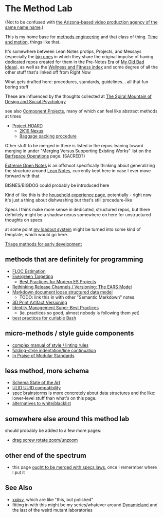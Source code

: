 # The Method Lab

(Not to be confused with [the Arizona-based video production agency of the same name name](http://www.methodlab.com/).)

This is my home base for [methods engineering](https://en.wikipedia.org/wiki/Methods_engineering) and that class of thing. [Time and motion](https://en.wikipedia.org/wiki/Time_and_motion_study), things like that.

It's somewhere between Lean Notes protips, Projects, and Messays (especially the [big ones][] in which they share the original impulse of having dedicated repos created for them in the Pre-Notes Era of [My Old Bad Ideas][MOBI]), as well as the [Wellness and Fitness index][WAFI] and some degree of all the other stuff that's linked off from Right Now

[big ones]: w3y50-zq5xh-wh97v-mv9nd-xmdg6
[WAFI]: 423z3-ntnzb-cba98-01wkc-5f427
[MOBI]: yfsxd-ek388-ct9ye-xb9we-qb9mj

What gets drafted here: procedures, standards, guidelines... all that fun boring stuff

These are influenced by the thoughts collected at [The Spiral Mountain of Design and Social Psychology](8p7rm-5qj6z-we8w5-t78g4-7698p)

see also [Component Projects](sgm3d-n5d7z-ra8jx-4r3y6-cd6rp), many of which can feel like abstract methods at times

- [Project HOARD](nd790-ppvk3-42aab-ckxbw-ds364)
  - [2K19 Nexus](fcs87-zdthb-ysa95-qmym6-k3py3)
  - [Baggage packing procedure](p7691-2f3dd-r781y-4h3j4-2t4pp)

Other stuff to be merged in there is listed in the repos leaning toward merging in under "Merging Versus Supporting Existing Works" list on the [Barfspace Operations][BOPS] page. (SACRED?)

[Extreme Open Notes](5xgm1-9dqk3-vza3h-mr3y5-vz2n1) is an offshoot specifically thinking about generalizing the structure around [Lean Notes](y063t-8w892-wm8ty-pg17v-k8gwm), currently kept here in case I ever move forward with that

BISNES/BIGDOG could probably be introduced here

[BOPS]: mfrzq-ch8r8-wj9a3-bdbdx-ffkc4

Kind of like this is the [household experience page][HousE], potentially - right now it's just a thing about dishwashing but that's still procedure-like

[HousE]: 9wgd5-54wbb-rb92f-6bsrb-jm0s5

Specs I think make more sense in dedicated, structured repos, but there definitely might be a shadow nexus somewhere on here for unstructured thoughts on specs

at some point [my loadout system][Loadout] might be turned into some kind of template, which would go here.

[Loadout]: v75m1-h5gr2-g499k-2g6fe-s65rq

[Triage methods for early development](x29n2-7jhnr-44amk-q6cyr-q0jgw)

## methods that are definitely for programming

- [FLOC Estimation](37kyc-qy8tt-a8a9c-n2s7e-63xjw)
- [Evergreen Targeting](kr1bf-p2qkh-0qbff-8r8yq-ktj6z)
  - [Best Practices for Modern ES Projects](b57nn-27xma-g9axf-r6dhz-gmg0g)
- [Rethinking Release Channels / Versioning: The EARS Model](h63nv-gx8s7-078bc-cjsrg-ry6jb)
- [Markdown document loose structured data model](g6k8m-cw8ed-47awn-3jp7d-k8vck)
  - TODO: link this in with other "Semantic Markdown" notes
- [3D Print Artifact Versioning](psd23-mzd7m-ccam8-gj5na-h818e)
- [Identity Management Super-Best Practices](7xr1k-yvmxb-f9bzc-9sgqg-bf542)
  - (ie. practices so good, almost nobody is following them yet)
- [best practices for curlable Bash](bwtpt-yap86-m9ak8-px93d-a1c8n)

## micro-methods / style guide components

- [complex manual of style / linting rules](9gae4-9g2dp-wca2w-z2dm6-cx2at)
- [folding-style indentation/line continuation](eh1xw-hwqn2-ca83q-b1w03-zfv0n)
- [In Praise of Modular Standards](1jhyq-xpk6x-85967-6vy3d-tpaky)

## less method, more schema

- [Schema State of the Art](93gsh-tg5pd-83b8j-wyd50-a41we)
- [ULID UUID compatibility](f5gzh-cwdax-638zw-38z9g-9wwwj)
- [spec brainstorms](c8v67-hch62-6aa79-rt6zm-8tc4t) is more concretely about data structures and the like: lower-level stuff than what's on this page.
- [alternatives to white/blacklist](fhbcn-8j84z-m18g6-dz8v4-jfn0m)

## somewhere else around this method lab

should probably be added to a few more pages:

- [drag screw rotate zoom/unzoom](80dvc-62cj4-t49h1-xv6zg-msb0p)

## other end of the spectrum

- this page [ought to be merged with specs laws](5hjb8-ed2b8-xbam8-nqj0a-dhzc4), once I remermber where I put it

## See Also

- [xxiivv](https://wiki.xxiivv.com/#about), which are like "this, but polished"
- fitting in with this might be my series/whatever around [Dynamicland](7ck6y-g3amh-ksaex-1wypm-ns3gw) and the last of the weird mutant laboratories
